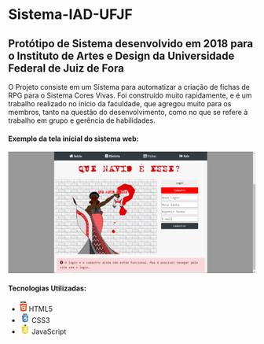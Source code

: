 # Sistema-IAD-UFJF

## Protótipo de Sistema desenvolvido em 2018 para o Instituto de Artes e Design da Universidade Federal de Juiz de Fora

O Projeto consiste em um Sistema para automatizar a criação de fichas de RPG para o Sistema Cores Vivas. 
Foi construído muito rapidamente, e é um trabalho realizado no início da faculdade, que agregou muito para os membros, tanto na questão do desenvolvimento, como no que se refere à trabalho em grupo e gerência de habilidades.

#### Exemplo da tela inicial do sistema web:

![Exemplo](README-files/ex1.png?raw=true "Exemplo Tela Inicial")


#### Tecnologias Utilizadas:

* <code><img height="20" src="README-files/html5-logo.png"></code>  HTML5
* <code><img height="20" src="README-files/css3-logo.png"></code>   CSS3
* <code><img height="20" src="README-files/js-logo.png"></code>     JavaScript
